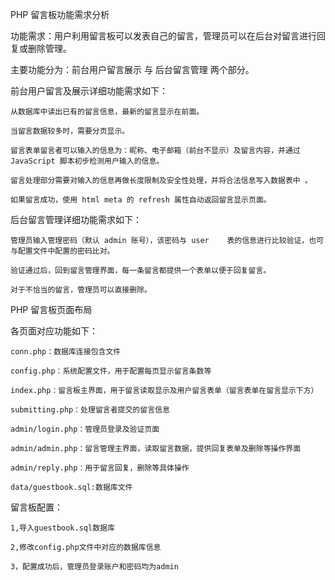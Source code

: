 
PHP 留言板功能需求分析

功能需求：用户利用留言板可以发表自己的留言，管理员可以在后台对留言进行回复或删除管理。

主要功能分为：前台用户留言展示 与 后台留言管理 两个部分。

前台用户留言及展示详细功能需求如下：

	从数据库中读出已有的留言信息，最新的留言显示在前面。

	当留言数据较多时，需要分页显示。
	
	留言表单留言者可以输入的信息为：昵称、电子邮箱（前台不显示）及留言内容，并通过 	JavaScript 脚本初步检测用户输入的信息。
	
	留言处理部分需要对输入的信息再做长度限制及安全性处理，并将合法信息写入数据表中	。
	
	如果留言成功，使用 html meta 的 refresh 属性自动返回留言显示页面。

后台留言管理详细功能需求如下：

	管理员输入管理密码（默认 admin 账号），该密码与 user 	表的信息进行比较验证，也可与配置文件中配置的密码比对。
	
	验证通过后，回到留言管理界面，每一条留言都提供一个表单以便于回复留言。
	
	对于不恰当的留言，管理员可以直接删除。
	

PHP 留言板页面布局

各页面对应功能如下：

	conn.php：数据库连接包含文件

	config.php：系统配置文件，用于配置每页显示留言条数等

	index.php：留言板主界面，用于留言读取显示及用户留言表单（留言表单在留言显示下方）

	submitting.php：处理留言者提交的留言信息

	admin/login.php：管理员登录及验证页面

	admin/admin.php：留言管理主界面，读取留言数据，提供回复表单及删除等操作界面

	admin/reply.php：用于留言回复，删除等具体操作

	data/guestbook.sql:数据库文件

留言板配置：

	1,导入guestbook.sql数据库

	2,修改config.php文件中对应的数据库信息

	3，配置成功后，管理员登录账户和密码均为admin



